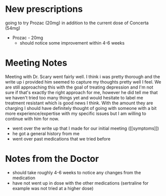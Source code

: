# New prescriptions 
going to try Prozac (20mg) in addition to the current dose of Concerta (54mg)

- Prozac - 20mg
	- should notice some improvement within 4-6 weeks 
# Meeting Notes
Meeting with Dr. Scary went fairly well. I think i was pretty thorough and the write up i provided him seemed to capture my thoughts pretty well I feel. We are still approaching this with the goal of treating depression and I'm not sure if that's exactly the right approach for me, however he did tell me that we haven't tried too many things yet and would hesitate to label me treatment resistant which is good news I think. With the amount they are charging I should have definitely thought of going with someone with a bit more experience/expertise with my specific issues but I am willing to continue with him for now. 
- went over the write up that I made for our initial meeting ([[symptoms]])
- he got a general history from me 
- went over past medications that we tried before 
# Notes from the Doctor
- should take roughly 4-6 weeks to notice any changes from the medication 
- have not went up in dose with the other medications (sertraline for example was not tried at a higher dose)